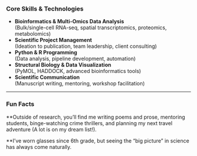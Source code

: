 ### Core Skills & Technologies

- **Bioinformatics & Multi-Omics Data Analysis**  
  (Bulk/single-cell RNA-seq, spatial transcriptomics, proteomics, metabolomics)
- **Scientific Project Management**  
  (Ideation to publication, team leadership, client consulting)
- **Python & R Programming**  
  (Data analysis, pipeline development, automation)
- **Structural Biology & Data Visualization**  
  (PyMOL, HADDOCK, advanced bioinformatics tools)
- **Scientific Communication**  
  (Manuscript writing, mentoring, workshop facilitation)

---

### Fun Facts

**Outside of research, you’ll find me writing poems and prose, mentoring students, binge-watching crime thrillers, and planning my next travel adventure (A lot is on my dream list!).  

**I’ve worn glasses since 6th grade, but seeing the “big picture” in science has always come naturally.

